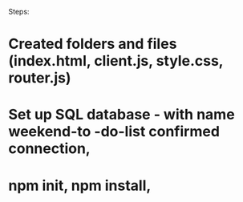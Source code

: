 Steps:

# Created folders and files (index.html, client.js, style.css, router.js)
# Set up SQL database - with name weekend-to -do-list confirmed connection, 
# npm init, npm install, 